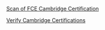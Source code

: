
[Scan of FCE Cambridge Certification](./cambridge-certification-staifmatej.pdf)

[Verify Cambridge Certifications](https://www.cambridgeenglish.org/why-choose-us/higher-education-institutions/how-to-verify-results-online/)
